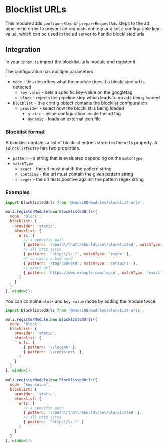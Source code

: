 # Blocklist URLs

This module adds `configureStep` or `prepareRequestAds` steps to the ad pipeline in order to prevent ad requests entirely
or a set a configurable key-value, which can be used in the ad server to handle blocklisted urls

## Integration

In your `index.ts` import the blocklist-urls module and register it.

The configuration has multiple parameters

- `mode` - this describes what the module does if a blocklisted url is detected
  - `key-value` - sets a specific key-value on the googletag
  - `block` - rejects the pipeline step which leads to no ads being loaded
- `blocklist` - this config object contains the blocklist configuration
  - `provider` - select how the blocklist is being loaded
    - `static` - inline configuration inside the ad tag
    - `dynamic` - loads an external json file


### Blocklist format

A blocklist contains a list of blocklist entries stored in the `urls` property. A `IBlocklistEntry` has two
properties.

- `pattern` - a string that is evaluated depending on the `matchType`
- `matchType`
  - `exact` - the url must match the pattern string
  - `contains` - the url must contain the given pattern string
  - `regex` - the url tests positive against the pattern regex string

### Examples


```javascript
import BlocklistedUrls from '@muuki88/modules/blocklist-urls';

moli.registerModule(new BlocklistedUrls({
  mode: 'block',
  blocklist: {
    provider: 'static',
    blocklist: {
      urls: [
        // a specific path
        { pattern: '\/path\/that\/should\/be\/blocklisted', matchType: 'regex' },
        // all http sites
        { pattern: '^http:\/\/.*', matchType: 'regex' },
        // contains a bad word
        { pattern: '/tag/badword', matchType: 'contains' },
        // exact url
        { pattern: 'https://www.example.com/login', matchType: 'exact' }
      ]
    }
  }
}, window));
```

You can combine `block` and `key-value` mode by adding the module twice.

```javascript
import BlocklistedUrls from '@muuki88/modules/blocklist-urls';

moli.registerModule(new BlocklistedUrls({
  mode: 'block',
  blocklist: {
    provider: 'static',
    blocklist: {
      urls: [
        { pattern: '\/login$' },
        { pattern: '\/register$' },
      ]
    }
  }
}, window));

moli.registerModule(new BlocklistedUrls({
  mode: 'key-value',
  blocklist: {
    provider: 'static',
    blocklist: {
      urls: [
        // a specific path
        { pattern: '\/path\/that\/should\/be\/blocklisted' },
        // all http sites
        { pattern: '^http:\/\/.*' }
      ]
    }
  }
}, window));
```
